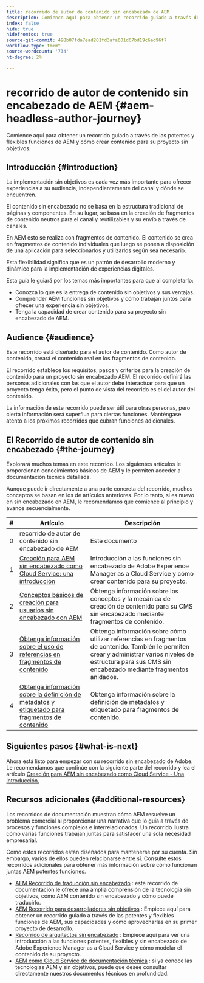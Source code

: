 ```yaml
---
title: recorrido de autor de contenido sin encabezado de AEM
description: Comience aquí para obtener un recorrido guiado a través de las potentes y flexibles funciones de AEM, sus capacidades y cómo crear contenido para su proyecto.
index: false
hide: true
hidefromtoc: true
source-git-commit: 498b07fda7ead201fd3afa601d67bd19c6ad96f7
workflow-type: tm+mt
source-wordcount: '734'
ht-degree: 2%

---
```



# recorrido de autor de contenido sin encabezado de AEM {#aem-headless-author-journey}

Comience aquí para obtener un recorrido guiado a través de las potentes y flexibles funciones de AEM y cómo crear contenido para su proyecto sin objetivos.

## Introducción {#introduction}

La implementación sin objetivos es cada vez más importante para ofrecer experiencias a su audiencia, independientemente del canal y dónde se encuentren.

El contenido sin encabezado no se basa en la estructura tradicional de páginas y componentes. En su lugar, se basa en la creación de fragmentos de contenido neutros para el canal y reutilizables y su envío a través de canales.

En AEM esto se realiza con fragmentos de contenido. El contenido se crea en fragmentos de contenido individuales que luego se ponen a disposición de una aplicación para seleccionarlos y utilizarlos según sea necesario.

Esta flexibilidad significa que es un patrón de desarrollo moderno y dinámico para la implementación de experiencias digitales.

Esta guía le guiará por los temas más importantes para que al completarlo:

* Conozca lo que es la entrega de contenido sin objetivos y sus ventajas.
* Comprender AEM funciones sin objetivos y cómo trabajan juntos para ofrecer una experiencia sin objetivos.
* Tenga la capacidad de crear contenido para su proyecto sin encabezado de AEM.

## Audience {#audience}

Este recorrido está diseñado para el autor de contenido. Como autor de contenido, creará el contenido real en los fragmentos de contenido.

El recorrido establece los requisitos, pasos y criterios para la creación de contenido para un proyecto sin encabezado AEM. El recorrido definirá las personas adicionales con las que el autor debe interactuar para que un proyecto tenga éxito, pero el punto de vista del recorrido es el del autor del contenido.

La información de este recorrido puede ser útil para otras personas, pero cierta información será superflua para ciertas funciones. Manténgase atento a los próximos recorridos que cubran funciones adicionales.

## El Recorrido de autor de contenido sin encabezado {#the-journey}

Explorará muchos temas en este recorrido. Los siguientes artículos le proporcionan conocimientos básicos de AEM y le permiten acceder a documentación técnica detallada.

Aunque puede ir directamente a una parte concreta del recorrido, muchos conceptos se basan en los de artículos anteriores. Por lo tanto, si es nuevo en sin encabezado en AEM, le recomendamos que comience al principio y avance secuencialmente.

| # | Artículo | Descripción |
|---|---|---|
| 0 | recorrido de autor de contenido sin encabezado de AEM | Este documento |
| 1 | [Creación para AEM sin encabezado como Cloud Service: una introducción](introduction.md) | Introducción a las funciones sin encabezado de Adobe Experience Manager as a Cloud Service y cómo crear contenido para su proyecto. |
| 2 | [Conceptos básicos de creación para usuarios sin encabezado con AEM](basics.md) | Obtenga información sobre los conceptos y la mecánica de creación de contenido para su CMS sin encabezado mediante fragmentos de contenido. |
| 3 | [Obtenga información sobre el uso de referencias en fragmentos de contenido](references.md) | Obtenga información sobre cómo utilizar referencias en fragmentos de contenido. También le permiten crear y administrar varios niveles de estructura para sus CMS sin encabezado mediante fragmentos anidados. |
| 4 | [Obtenga información sobre la definición de metadatos y etiquetado para fragmentos de contenido](metadata-tagging.md) | Obtenga información sobre la definición de metadatos y etiquetado para fragmentos de contenido. |

## Siguientes pasos {#what-is-next}

Ahora está listo para empezar con su recorrido sin encabezado de Adobe. Le recomendamos que continúe con la siguiente parte del recorrido y lea el artículo [Creación para AEM sin encabezado como Cloud Service - Una introducción.](introduction.md)

<!--
### Choose Your Own Adventure {#choose-your-path}

However, Adobe wants you to succeed as you get started with your AEM Headless project, regardless of your learning style. So please consider these two options.

* If you prefer to continue to **learn about headless concepts and AEM's headless technologies**, you should continue your AEM headless journey as recommended by next reviewing the document [How to Model Your Content as AEM Content Models](model-your-content.md) where you learn how to model your content structure in AEM.
* If you prefer to **learn by doing**, you can jump to the [Getting Started with AEM Headless hands-on tutorial](https://experienceleague.adobe.com/docs/experience-manager-learn/getting-started-with-aem-headless/graphql/multi-step/overview.html) where you will jump directly into AEM Headless development by implementing a simple project to expose AEM headless content.
-->

## Recursos adicionales {#additional-resources}

Los recorridos de documentación muestran cómo AEM resuelve un problema comercial al proporcionar una narrativa que lo guía a través de procesos y funciones complejos e interrelacionados. Un recorrido ilustra cómo varias funciones trabajan juntas para satisfacer una sola necesidad empresarial.

Como estos recorridos están diseñados para mantenerse por su cuenta. Sin embargo, varios de ellos pueden relacionarse entre sí. Consulte estos recorridos adicionales para obtener más información sobre cómo funcionan juntas AEM potentes funciones.

* [AEM Recorrido de traducción sin encabezado](/help/journey-headless/translation/overview.md) : este recorrido de documentación le ofrece una amplia comprensión de la tecnología sin objetivos, cómo AEM contenido sin encabezado y cómo puede traducirlo.
* [AEM Recorrido para desarrolladores sin objetivos](/help/journey-headless/developer/overview.md) : Empiece aquí para obtener un recorrido guiado a través de las potentes y flexibles funciones de AEM, sus capacidades y cómo aprovecharlas en su primer proyecto de desarrollo.
* [Recorrido de arquitectos sin encabezado](/help/journey-headless/architect/overview.md) : Empiece aquí para ver una introducción a las funciones potentes, flexibles y sin encabezado de Adobe Experience Manager as a Cloud Service y cómo modelar el contenido de su proyecto.
* [AEM como Cloud Service de documentación técnica](https://experienceleague.adobe.com/docs/experience-manager-cloud-service.html?lang=es) : si ya conoce las tecnologías AEM y sin objetivos, puede que desee consultar directamente nuestros documentos técnicos en profundidad.